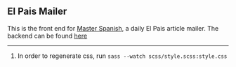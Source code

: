 ## El Pais Mailer

This is the front end for [Master Spanish](http://masterspanish.today), a daily El Pais article mailer.
The backend can be found [here](https://github.com/iacutone/elpais_rss)


----
1. In order to regenerate css, run `sass --watch scss/style.scss:style.css`

